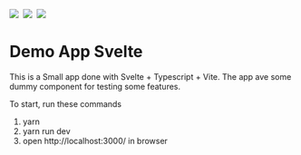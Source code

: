![](https://img.shields.io/badge/Svelte-informational?style=flat&logo=svelte&logoColor=ff3e00&&color=282c34)&nbsp;
![](https://img.shields.io/badge/TypeScript-informational?style=flat&logo=typescript&logoColor=white&color=0076c6)&nbsp;
![](https://img.shields.io/badge/Vite-informational?style=flat&logo=vite&logoColor=white&color=646cff)&nbsp;

# Demo App Svelte

This is a Small app done with Svelte + Typescript + Vite.
The app ave some dummy component for testing some features.

To start, run these commands

1. yarn
2. yarn run dev
3. open http://localhost:3000/ in browser


